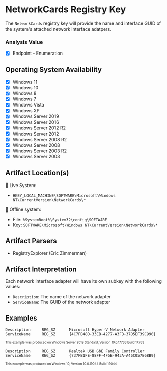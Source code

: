 # NetworkCards Registry Key
The `NetworkCards` registry key will provide the name and interface GUID of the system's attached network interface adatpers.

### Analysis Value
 - [x] Endpoint - Enumeration

## Operating System Availability
 - [x] Windows 11
 - [x] Windows 10
 - [x] Windows 8
 - [x] Windows 7
 - [x] Windows Vista
 - [x] Windows XP
 - [x] Windows Server 2019
 - [x] Windows Server 2016
 - [x] Windows Server 2012 R2
 - [x] Windows Server 2012
 - [x] Windows Server 2008 R2
 - [x] Windows Server 2008
 - [x] Windows Server 2003 R2
 - [x] Windows Server 2003

## Artifact Location(s)
🔋 Live System:
- `HKEY_LOCAL_MACHINE\SOFTWARE\Microsoft\Windows NT\CurrentVersion\NetworkCards\*`

🔌 Offline system:
- File: `%SystemRoot%\System32\config\SOFTWARE`
- Key: `SOFTWARE\Microsoft\Windows NT\CurrentVersion\NetworkCards\*`


## Artifact Parsers
 - RegistryExplorer (Eric Zimmerman)

## Artifact Interpretation
Each network interface adapter will have its own subkey with the following values:

 - `Description`: The name of the network adapter
 - `ServiceName`: The GUID of the network adapter

## Examples

```
Description     REG_SZ      Microsoft Hyper-V Network Adapter
ServiceName     REG_SZ      {4C7FB48D-33EB-4277-A3FB-37D5EF39C990}
```

<sup><sub>This example was produced on Windows Server 2019 Standard, Version 10.0.17763 Build 17763</sub></sup>


```
Description     REG_SZ      Realtek USB GbE Family Controller
ServiceName     REG_SZ      {737FB1FE-88FF-4F5E-943A-A46C057E68B9}
```

<sup><sub>This example was produced on Windows 10, Version 10.0.19044 Build 19044</sub></sup>

